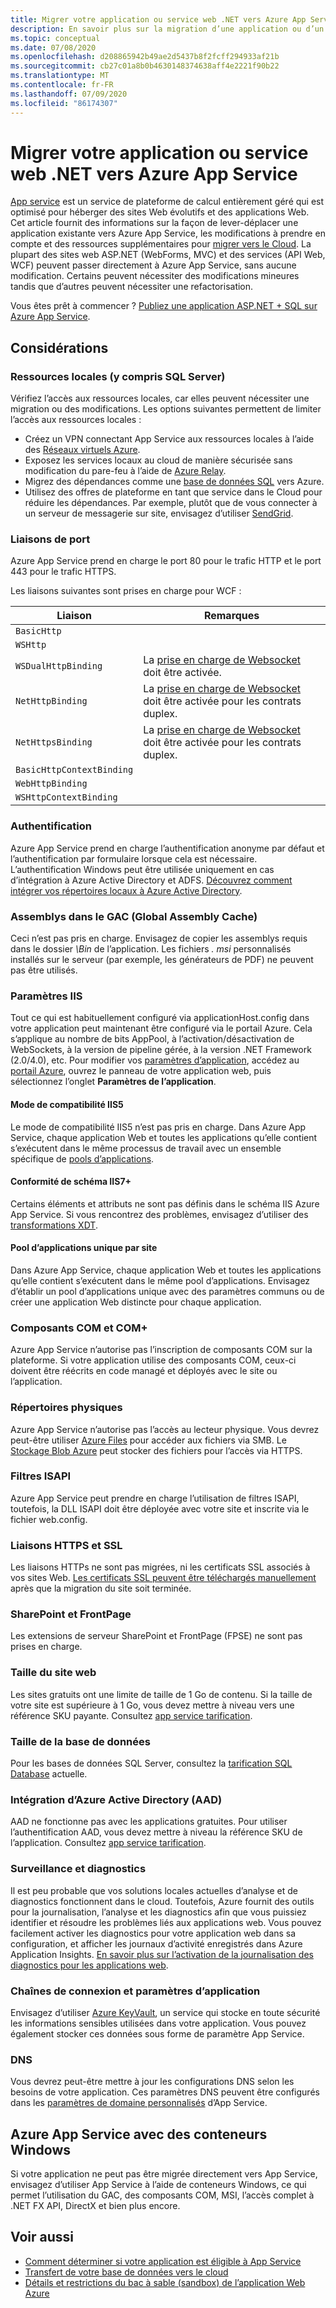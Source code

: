 ```yaml
---
title: Migrer votre application ou service web .NET vers Azure App Service
description: En savoir plus sur la migration d’une application ou d’un service Web .NET d’un site local vers un Azure App Service.
ms.topic: conceptual
ms.date: 07/08/2020
ms.openlocfilehash: d208865942b49ae2d5437b8f2fcff294933af21b
ms.sourcegitcommit: cb27c01a8b0b4630148374638aff4e2221f90b22
ms.translationtype: MT
ms.contentlocale: fr-FR
ms.lasthandoff: 07/09/2020
ms.locfileid: "86174307"
---
```

# <a name="migrate-your-net-web-app-or-service-to-azure-app-service"></a>Migrer votre application ou service web .NET vers Azure App Service

[App service](/azure/app-service/overview) est un service de plateforme de calcul entièrement géré qui est optimisé pour héberger des sites Web évolutifs et des applications Web. Cet article fournit des informations sur la façon de lever-déplacer une application existante vers Azure App Service, les modifications à prendre en compte et des ressources supplémentaires pour [migrer vers le Cloud](https://azure.microsoft.com/migration/web-applications/). La plupart des sites web ASP.NET (WebForms, MVC) et des services (API Web, WCF) peuvent passer directement à Azure App Service, sans aucune modification. Certains peuvent nécessiter des modifications mineures tandis que d’autres peuvent nécessiter une refactorisation.

Vous êtes prêt à commencer ? [Publiez une application ASP.NET + SQL sur Azure App Service](https://tutorials.visualstudio.com/azure-webapp-migrate/intro).

## <a name="considerations"></a>Considérations

### <a name="on-premises-resources-including-sql-server"></a>Ressources locales (y compris SQL Server)

Vérifiez l’accès aux ressources locales, car elles peuvent nécessiter une migration ou des modifications. Les options suivantes permettent de limiter l’accès aux ressources locales :

* Créez un VPN connectant App Service aux ressources locales à l’aide des [Réseaux virtuels Azure](/azure/app-service/web-sites-integrate-with-vnet).
* Exposez les services locaux au cloud de manière sécurisée sans modification du pare-feu à l’aide de [Azure Relay](/azure/service-bus-relay/relay-what-is-it).
* Migrez des dépendances comme une [base de données SQL](https://go.microsoft.com/fwlink/?linkid=863217) vers Azure.
* Utilisez des offres de plateforme en tant que service dans le Cloud pour réduire les dépendances. Par exemple, plutôt que de vous connecter à un serveur de messagerie sur site, envisagez d’utiliser [SendGrid](/azure/sendgrid-dotnet-how-to-send-email).

### <a name="port-bindings"></a>Liaisons de port

Azure App Service prend en charge le port 80 pour le trafic HTTP et le port 443 pour le trafic HTTPS.

Les liaisons suivantes sont prises en charge pour WCF :

| Liaison | Remarques |
|--|--|
| `BasicHttp` |  |
| `WSHttp` |  |
| `WSDualHttpBinding` | La [prise en charge de Websocket](https://docs.microsoft.com/azure/app-service/web-sites-configure) doit être activée. | La [prise en charge de Websocket](/azure/app-service/web-sites-configure) doit être activée. |
| `NetHttpBinding` | La [prise en charge de Websocket](https://docs.microsoft.com/azure/app-service/web-sites-configure) doit être activée pour les contrats duplex. | La [prise en charge de Websocket](/azure/app-service/web-sites-configure) doit être activée pour les contrats duplex. |
| `NetHttpsBinding` | La [prise en charge de Websocket](https://docs.microsoft.com/azure/app-service/web-sites-configure) doit être activée pour les contrats duplex. | La [prise en charge de Websocket](/azure/app-service/web-sites-configure) doit être activée pour les contrats duplex. |
| `BasicHttpContextBinding` |  |
| `WebHttpBinding` |  |
| `WSHttpContextBinding` |  |

### <a name="authentication"></a>Authentification

Azure App Service prend en charge l’authentification anonyme par défaut et l’authentification par formulaire lorsque cela est nécessaire. L’authentification Windows peut être utilisée uniquement en cas d’intégration à Azure Active Directory et ADFS. [Découvrez comment intégrer vos répertoires locaux à Azure Active Directory](/azure/active-directory/connect/active-directory-aadconnect).

### <a name="assemblies-in-the-gac-global-assembly-cache"></a>Assemblys dans le GAC (Global Assembly Cache)

Ceci n’est pas pris en charge. Envisagez de copier les assemblys requis dans le dossier *\Bin* de l’application. Les fichiers *. msi* personnalisés installés sur le serveur (par exemple, les générateurs de PDF) ne peuvent pas être utilisés.

### <a name="iis-settings"></a>Paramètres IIS

Tout ce qui est habituellement configuré via applicationHost.config dans votre application peut maintenant être configuré via le portail Azure. Cela s’applique au nombre de bits AppPool, à l’activation/désactivation de WebSockets, à la version de pipeline gérée, à la version .NET Framework (2.0/4.0), etc. Pour modifier vos [paramètres d’application](/azure/app-service/web-sites-configure), accédez au [portail Azure](https://portal.azure.com), ouvrez le panneau de votre application web, puis sélectionnez l’onglet **Paramètres de l’application**.

#### <a name="iis5-compatibility-mode"></a>Mode de compatibilité IIS5

Le mode de compatibilité IIS5 n’est pas pris en charge. Dans Azure App Service, chaque application Web et toutes les applications qu’elle contient s’exécutent dans le même processus de travail avec un ensemble spécifique de [pools d’applications](/previous-versions/windows/it-pro/windows-server-2008-R2-and-2008/cc735247(v=ws.10)).

#### <a name="iis7-schema-compliance"></a>Conformité de schéma IIS7+

Certains éléments et attributs ne sont pas définis dans le schéma IIS Azure App Service. Si vous rencontrez des problèmes, envisagez d’utiliser des [transformations XDT](https://azure.microsoft.com/documentation/articles/web-sites-transform-extend/).

#### <a name="single-application-pool-per-site"></a>Pool d’applications unique par site

Dans Azure App Service, chaque application Web et toutes les applications qu’elle contient s’exécutent dans le même pool d’applications. Envisagez d’établir un pool d’applications unique avec des paramètres communs ou de créer une application Web distincte pour chaque application.

### <a name="com-and-com-components"></a>Composants COM et COM+

Azure App Service n’autorise pas l’inscription de composants COM sur la plateforme. Si votre application utilise des composants COM, ceux-ci doivent être réécrits en code managé et déployés avec le site ou l’application.

### <a name="physical-directories"></a>Répertoires physiques

Azure App Service n’autorise pas l’accès au lecteur physique. Vous devrez peut-être utiliser [Azure Files](/azure/storage/files/storage-files-introduction) pour accéder aux fichiers via SMB. Le [Stockage Blob Azure](/azure/storage/blobs/storage-blobs-introduction) peut stocker des fichiers pour l’accès via HTTPS.

### <a name="isapi-filters"></a>Filtres ISAPI

Azure App Service peut prendre en charge l’utilisation de filtres ISAPI, toutefois, la DLL ISAPI doit être déployée avec votre site et inscrite via le fichier web.config.

### <a name="https-bindings-and-ssl"></a>Liaisons HTTPS et SSL

Les liaisons HTTPs ne sont pas migrées, ni les certificats SSL associés à vos sites Web. [Les certificats SSL peuvent être téléchargés manuellement](/azure/app-service/app-service-web-tutorial-custom-ssl) après que la migration du site soit terminée.

### <a name="sharepoint-and-frontpage"></a>SharePoint et FrontPage

Les extensions de serveur SharePoint et FrontPage (FPSE) ne sont pas prises en charge.

### <a name="web-site-size"></a>Taille du site web

Les sites gratuits ont une limite de taille de 1 Go de contenu. Si la taille de votre site est supérieure à 1 Go, vous devez mettre à niveau vers une référence SKU payante. Consultez [app service tarification](https://azure.microsoft.com/pricing/details/app-service/windows/).

### <a name="database-size"></a>Taille de la base de données

Pour les bases de données SQL Server, consultez la [tarification SQL Database](https://azure.microsoft.com/pricing/details/sql-database) actuelle.

### <a name="azure-active-directory-aad-integration"></a>Intégration d’Azure Active Directory (AAD)

AAD ne fonctionne pas avec les applications gratuites. Pour utiliser l’authentification AAD, vous devez mettre à niveau la référence SKU de l’application. Consultez [app service tarification](https://azure.microsoft.com/pricing/details/app-service/windows/).

### <a name="monitoring-and-diagnostics"></a>Surveillance et diagnostics

Il est peu probable que vos solutions locales actuelles d’analyse et de diagnostics fonctionnent dans le cloud. Toutefois, Azure fournit des outils pour la journalisation, l’analyse et les diagnostics afin que vous puissiez identifier et résoudre les problèmes liés aux applications web. Vous pouvez facilement activer les diagnostics pour votre application web dans sa configuration, et afficher les journaux d’activité enregistrés dans Azure Application Insights. [En savoir plus sur l’activation de la journalisation des diagnostics pour les applications web](/azure/app-service/web-sites-enable-diagnostic-log).

### <a name="connection-strings-and-application-settings"></a>Chaînes de connexion et paramètres d’application

Envisagez d’utiliser [Azure KeyVault](/azure/key-vault/), un service qui stocke en toute sécurité les informations sensibles utilisées dans votre application. Vous pouvez également stocker ces données sous forme de paramètre App Service.

### <a name="dns"></a>DNS

Vous devrez peut-être mettre à jour les configurations DNS selon les besoins de votre application. Ces paramètres DNS peuvent être configurés dans les [paramètres de domaine personnalisés](/azure/app-service/app-service-web-tutorial-custom-domain) d’App Service.

## <a name="azure-app-service-with-windows-containers"></a>Azure App Service avec des conteneurs Windows

Si votre application ne peut pas être migrée directement vers App Service, envisagez d’utiliser App Service à l’aide de conteneurs Windows, ce qui permet l’utilisation du GAC, des composants COM, MSI, l’accès complet à .NET FX API, DirectX et bien plus encore.

## <a name="see-also"></a>Voir aussi

* [Comment déterminer si votre application est éligible à App Service](https://appmigration.microsoft.com/)
* [Transfert de votre base de données vers le cloud](sql.md)
* [Détails et restrictions du bac à sable (sandbox) de l’application Web Azure](https://github.com/projectkudu/kudu/wiki/Azure-Web-App-sandbox)
